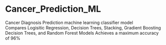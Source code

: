 # Cancer_Prediction_ML

  Cancer Diagnosis Prediction machine learning classifier model  
  Compares Logisitic Regression, Decision Trees, Stacking, Gradient Boosting Decision Trees, and Random Forest Models 
  Achieves a maximum accuracy of 96%
